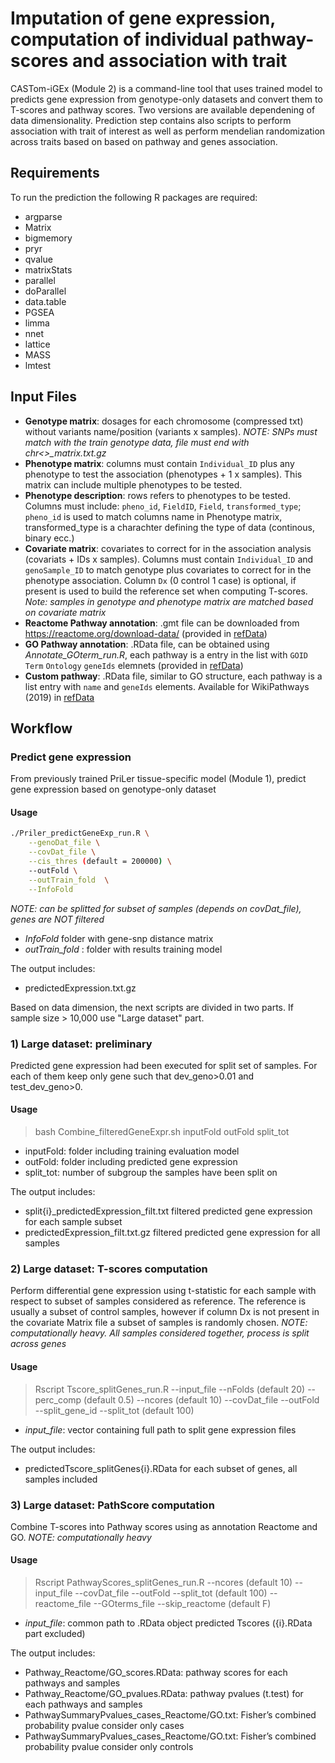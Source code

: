 # Imputation of gene expression, computation of individual pathway-scores and association with trait 
CASTom-iGEx (Module 2) is a command-line tool that uses trained model to predicts gene expression from genotype-only datasets and convert them to T-scores and pathway scores. Two versions are available dependening of data dimensionality. Prediction step contains also scripts to perform association with trait of interest as well as perform mendelian randomization across traits based on based on pathway and genes association.

## Requirements
To run the prediction the following R packages are required:
 - argparse
 - Matrix
 - bigmemory
 - pryr
 - qvalue
 - matrixStats
 - parallel
 - doParallel
 - data.table
 - PGSEA
 - limma
 - nnet
 - lattice
 - MASS
 - lmtest


## Input Files
- **Genotype matrix**: dosages for each chromosome (compressed txt) without variants name/position (variants x samples).  *NOTE: SNPs must match with the train genotype data, file must end with chr<>_matrix.txt.gz*
- **Phenotype matrix**: columns must contain `Individual_ID` plus any phenotype to test the association (phenotypes + 1 x samples). This matrix can include multiple phenotypes to be tested. 
- **Phenotype description**: rows refers to phenotypes to be tested. Columns must include: `pheno_id`, `FieldID`, `Field`,  `transformed_type`;  `pheno_id` is used to match columns name in Phenotype matrix, transformed_type is a charachter defining the type of data (continous, binary ecc.)
- **Covariate matrix**: covariates to correct for in the association analysis (covariats + IDs x samples). Columns must contain `Individual_ID` and `genoSample_ID` to match genotype plus covariates to correct for in the phenotype association. Column `Dx` (0 control 1 case) is optional, if present is used to build the reference set when computing T-scores. *Note: samples in genotype and phenotype matrix are matched based on covariate matrix*
- **Reactome Pathway annotation**: .gmt file can be downloaded from https://reactome.org/download-data/ (provided in [refData](https://gitlab.mpcdf.mpg.de/luciat/castom-igex/-/tree/master/refData/))
- **GO Pathway annotation**: .RData file, can be obtained using *Annotate_GOterm_run.R*, each pathway is a entry in the list with `GOID` `Term` `Ontology` `geneIds` elemnets (provided in [refData](https://gitlab.mpcdf.mpg.de/luciat/castom-igex/-/tree/master/refData/))
- **Custom pathway**: .RData file, similar to GO structure, each pathway is a list entry with `name` and `geneIds` elements. Available for WikiPathways (2019) in [refData](https://gitlab.mpcdf.mpg.de/luciat/castom-igex/-/tree/master/refData/)

## Workflow
### Predict gene expression
From previously trained PriLer tissue-specific model (Module 1), predict gene expression based on genotype-only dataset
#### Usage
```sh
./Priler_predictGeneExp_run.R \
    --genoDat_file \
    --covDat_file \
    --cis_thres (default = 200000) \
    --outFold \
    --outTrain_fold  \
    --InfoFold
```
*NOTE: can be splitted for subset of samples (depends on covDat_file), genes are NOT filtered*
- *InfoFold* folder with gene-snp distance matrix
- *outTrain_fold* : folder with results training model

The output includes:
- predictedExpression.txt.gz 
 
Based on data dimension, the next scripts are divided in two parts. If sample size > 10,000 use "Large dataset" part.

### 1) Large dataset: preliminary
Predicted gene expression had been executed for split set of samples. For each of them keep only gene such that dev_geno>0.01 and test_dev_geno>0.

#### Usage
> bash Combine_filteredGeneExpr.sh inputFold outFold split_tot

- inputFold: folder including training evaluation model
- outFold: folder including predicted gene expression
- split_tot: number of subgroup the samples have been split on

The output includes:
- split{i}_predictedExpression_filt.txt filtered predicted gene expression for each sample subset
- predictedExpression_filt.txt.gz filtered predicted gene expression for all samples

### 2) Large dataset: T-scores computation
Perform differential gene expression using t-statistic for each sample with respect to subset of samples considered as reference. The reference is usually a subset of control samples, however if column Dx is not present in the covariate Matrix file a subset of samples is randomly chosen.
*NOTE: computationally heavy. All samples considered together, process is split across genes*
#### Usage
> Rscript Tscore_splitGenes_run.R --input_file --nFolds (default 20) --perc_comp (default 0.5) --ncores (default 10) --covDat_file --outFold --split_gene_id --split_tot (default 100)

- *input_file*: vector containing full path to split gene expression files

The output includes: 
- predictedTscore_splitGenes{i}.RData for each subset of genes, all samples included

### 3) Large dataset: PathScore computation
Combine T-scores into Pathway scores using as annotation Reactome and GO.
*NOTE: computationally heavy*
#### Usage
> Rscript PathwayScores_splitGenes_run.R --ncores (default 10) --input_file  --covDat_file  --outFold --split_tot (default 100) --reactome_file --GOterms_file --skip_reactome (default F)
- *input_file*: common path to .RData object predicted Tscores ({i}.RData part excluded)

The output includes:
- Pathway_Reactome/GO_scores.RData: pathway scores for each pathways and samples
- Pathway_Reactome/GO_pvalues.RData: pathway pvalues (t.test) for each pathways and samples
- PathwaySummaryPvalues_cases_Reactome/GO.txt: Fisher’s combined probability pvalue consider only cases
- PathwaySummaryPvalues_cases_Reactome/GO.txt: Fisher’s combined probability pvalue consider only controls


